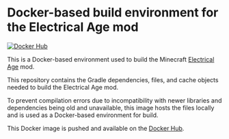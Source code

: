 # Docker-based build environment for the Electrical Age mod

[![Docker Hub](https://img.shields.io/docker/cloud/build/electricalage/build?label=Docker&style=flat)](https://hub.docker.com/r/electricalage/build)

This is a Docker-based environment used to build the Minecraft [Electrical Age](https://electrical-age.net/index.html) mod.

This repository contains the Gradle dependencies, files, and cache objects needed to build the Electrical Age mod.

To prevent compilation errors due to incompatibility with newer libraries and dependencies being old and unavailable, this image hosts the files locally and is used as a Docker-based environment for build.

This Docker image is pushed and available on the [Docker Hub](https://hub.docker.com/r/electricalage/build).
